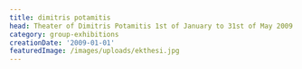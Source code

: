 ```yaml
---
title: dimitris potamitis
head: Theater of Dimitris Potamitis 1st of January to 31st of May 2009
category: group-exhibitions
creationDate: '2009-01-01'
featuredImage: /images/uploads/ekthesi.jpg
---
```


